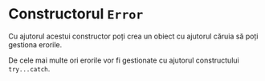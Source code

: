 # Constructorul `Error`

Cu ajutorul acestui constructor poți crea un obiect cu ajutorul căruia să poți gestiona erorile.

De cele mai multe ori erorile vor fi gestionate cu ajutorul constructului `try...catch`.
